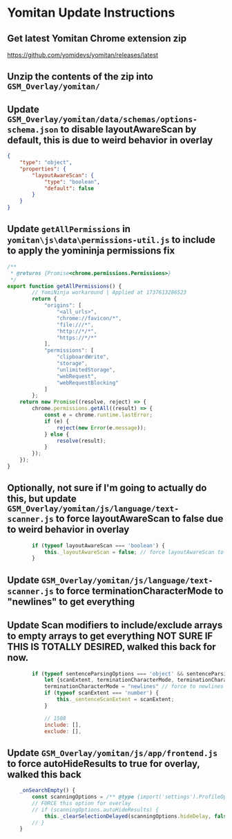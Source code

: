 # Yomitan Update Instructions

## Get latest Yomitan Chrome extension zip

https://github.com/yomidevs/yomitan/releases/latest

## Unzip the contents of the zip into `GSM_Overlay/yomitan/`

## Update `GSM_Overlay/yomitan/data/schemas/options-schema.json` to disable layoutAwareScan by default, this is due to weird behavior in overlay

```json
{
    "type": "object",
    "properties": {
        "layoutAwareScan": {
            "type": "boolean",
            "default": false
        }
    }
}
```

## Update `getAllPermissions` in `yomitan\js\data\permissions-util.js` to include to apply the yomininja permissions fix

```javascript
/**
 * @returns {Promise<chrome.permissions.Permissions>}
 */
export function getAllPermissions() {
        // YomiNinja workaround | Applied at 1737613286523
        return {
            "origins": [
                "<all_urls>",
                "chrome://favicon/*",
                "file:///*",
                "http://*/*",
                "https://*/*"
            ],
            "permissions": [
                "clipboardWrite",
                "storage",
                "unlimitedStorage",
                "webRequest",
                "webRequestBlocking"
            ]
        };
    return new Promise((resolve, reject) => {
        chrome.permissions.getAll((result) => {
            const e = chrome.runtime.lastError;
            if (e) {
                reject(new Error(e.message));
            } else {
                resolve(result);
            }
        });
    });
}
```


## Optionally, not sure if I'm going to actually do this, but update `GSM_Overlay/yomitan/js/language/text-scanner.js` to force layoutAwareScan to false due to weird behavior in overlay

```javascript
        if (typeof layoutAwareScan === 'boolean') {
            this._layoutAwareScan = false; // force layoutAwareScan to false due weird behavior
        }
```

## Update `GSM_Overlay/yomitan/js/language/text-scanner.js` to force terminationCharacterMode to "newlines" to get everything

## Update Scan modifiers to include/exclude arrays to empty arrays to get everything NOT SURE IF THIS IS TOTALLY DESIRED, walked this back for now.

```javascript
        if (typeof sentenceParsingOptions === 'object' && sentenceParsingOptions !== null) {
            let {scanExtent, terminationCharacterMode, terminationCharacters} = sentenceParsingOptions;
            terminationCharacterMode = "newlines" // force to newlines to get everything
            if (typeof scanExtent === 'number') {
                this._sentenceScanExtent = scanExtent;
            }

            // 1508
            include: [],
            exclude: [],
```


## Update `GSM_Overlay/yomitan/js/app/frontend.js` to force autoHideResults to true for overlay, walked this back
```javascript
    _onSearchEmpty() {
        const scanningOptions = /** @type {import('settings').ProfileOptions} */ (this._options).scanning;
        // FORCE this option for overlay
        // if (scanningOptions.autoHideResults) {
            this._clearSelectionDelayed(scanningOptions.hideDelay, false, false);
        // }
    }
```